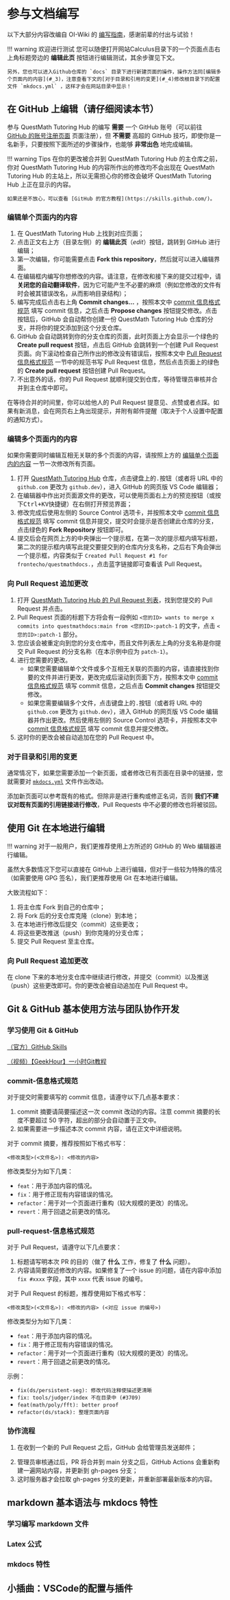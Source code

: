 # 参与文档编写

以下大部分内容改编自 OI-Wiki 的 [编写指南](https://oi-wiki.org/intro/htc/)，感谢前辈的付出与试验！

!!! warning 欢迎进行测试
    您可以随便打开网站Calculus目录下的一个页面点击右上角标题旁边的 **编辑此页** 按钮进行编辑测试，其余步骤见下文。

    另外，您也可以进入Github仓库的 `docs` 目录下进行新建页面的操作，操作方法同[编辑多个页面内的内容](#_3)，注意查看下文的[对于目录和引用的变更](#_4)修改根目录下的配置文件 `mkdocs.yml` ，这样才会在网站目录中显示！

## 在 GitHub 上编辑（请仔细阅读本节）

参与 QuestMath Tutoring Hub 的编写 **需要** 一个 GitHub 账号（可以前往 [GitHub 的账号注册页面](https://github.com/signup) 页面注册），但 **不需要** 高超的 GitHub 技巧，即使你是一名新手，只要按照下面所述的步骤操作，也能够 **非常出色** 地完成编辑。

!!! warning Tips
    在你的更改被合并到 QuestMath Tutoring Hub 的主仓库之前，你对 QuestMath Tutoring Hub 的内容所作出的修改均不会出现在 QuestMath Tutoring Hub 的主站上，所以无需担心你的修改会破坏 QuestMath Tutoring Hub 上正在显示的内容。
    
    如果还是不放心，可以查看 [GitHub 的官方教程](https://skills.github.com/)。

### 编辑单个页面内的内容

1.  在 QuestMath Tutoring Hub 上找到对应页面；
2.  点击正文右上方（目录左侧）的 **编辑此页**（<i class="md-icon">edit</i>）按钮，跳转到 GitHub 进行编辑；
3.  第一次编辑，你可能需要点击  **Fork this repository**，然后就可以进入编辑界面。
4.  在编辑框内编写你想修改的内容。请注意，在修改和接下来的提交过程中，请 **关闭您的自动翻译软件**，因为它可能产生不必要的麻烦（例如您修改的文件有时会被其错误改名，从而影响目录结构）；
5.  编写完成后点击右上角 **Commit changes...** ，按照本文中 [commit 信息格式规范](#commit-) 填写 commit 信息，之后点击 **Propose changes** 按钮提交修改。点击按钮后，GitHub 会自动帮你创建一份 QuestMath Tutoring Hub 仓库的分支，并将你的提交添加到这个分支仓库。
6.  GitHub 会自动跳转到你的分支仓库的页面，此时页面上方会显示一个绿色的 **Create pull request** 按钮，点击后 GitHub 会跳转到一个创建 Pull Request 页面。向下滚动检查自己所作出的修改没有错误后，按照本文中 [Pull Request 信息格式规范](#pull-request-) 一节中的规范书写 Pull Request 信息，然后点击页面上的绿色的 **Create pull request** 按钮创建 Pull Request。
7.  不出意外的话，你的 Pull Request 就顺利提交到仓库，等待管理员审核并合并到主仓库中即可。

在等待合并的时间里，你可以给他人的 Pull Request 提意见、点赞或者点踩。如果有新消息，会在网页右上角出现提示，并附有邮件提醒（取决于个人设置中配置的通知方式）。

### 编辑多个页面内的内容

如果你需要同时编辑互相无关联的多个页面的内容，请按照上方的 [编辑单个页面内的内容](#编辑单个页面内的内容) 一节一次修改所有页面。

1.  打开 [QuestMath Tutoring Hub](https://github.com/frontecho/questmathdocs) 仓库，点击键盘上的<kbd>.</kbd>按钮（或者将 URL 中的 `github.com` 更改为 `github.dev`），进入 GitHub 的网页版 VS Code 编辑器；
2.  在编辑器中作出对页面源文件的更改，可以使用页面右上方的预览按钮（或按下<kbd>Ctrl+K</kbd><kbd>V</kbd>快捷键）在右侧打开预览界面；
3.  修改完成后使用左侧的 Source Control 选项卡，并按照本文中 [commit 信息格式规范](#commit-) 填写 commit 信息并提交，提交时会提示是否创建此仓库的分支，点击绿色的 **Fork Repository** 按钮即可。
4.  提交后会在网页上方的中央弹出一个提示框，在第一次的提示框内填写标题，第二次的提示框内填写此提交要提交到的仓库内分支名称，之后右下角会弹出一个提示框，内容类似于 `Created Pull Request #1 for frontecho/questmathdocs.`，点击蓝字链接即可查看该 Pull Request。

### 向 Pull Request 追加更改

1.  打开 [QuestMath Tutoring Hub 的 Pull Request 列表](https://github.com/frontecho/questmathdocs/pulls)，找到您提交的 Pull Request 并点击。
2.  Pull Request 页面的标题下方将会有一段例如 `<您的ID> wants to merge x commits into questmathdocs:main from <您的ID>:patch-1` 的文字，点击 `<您的ID>:patch-1` 部分。
3.  您应该会被重定向到您的分支仓库中，而且文件列表左上角的分支名称是你提交 Pull Request 的分支名称（在本示例中应为 `patch-1`）。
4.  进行您需要的更改。
    -   如果您需要编辑单个文件或多个互相无关联的页面的内容，请直接找到你要的文件并进行更改，更改完成后滚动到页面下方，按照本文中 [commit 信息格式规范](#commit-) 填写 commit 信息，之后点击 **Commit changes** 按钮提交修改。
    -   如果您需要编辑多个文件，点击键盘上的<kbd>.</kbd>按钮（或者将 URL 中的 `github.com` 更改为 `github.dev`），进入 GitHub 的网页版 VS Code 编辑器并作出更改。然后使用左侧的 Source Control 选项卡，并按照本文中 [commit 信息格式规范](#commit-) 填写 commit 信息并提交修改。
5.  这时你的更改会被自动追加在您的 Pull Request 中。

### 对于目录和引用的变更

通常情况下，如果您需要添加一个新页面，或者修改已有页面在目录中的链接，您就需要对 [`mkdocs.yml`](https://github.com/frontecho/questmathdocs/blob/main/mkdocs.yml) 文件作出改动。

添加新页面可以参考既有的格式。但除非是进行重构或修正名词，否则 **我们不建议对既有页面的引用链接进行修改**，Pull Requests 中不必要的修改也将被驳回。

## 使用 Git 在本地进行编辑
!!! warning
    对于一般用户，我们更推荐使用上方所述的 GitHub 的 Web 编辑器进行编辑。

虽然大多数情况下您可以直接在 GitHub 上进行编辑，但对于一些较为特殊的情况（如需要使用 GPG 签名），我们更推荐使用 Git 在本地进行编辑。

大致流程如下：

1.  将主仓库 Fork 到自己的仓库中；
2.  将 Fork 后的分支仓库克隆（clone）到本地；
3.  在本地进行修改后提交（commit）这些更改；
4.  将这些更改推送（push）到你克隆的分支仓库；
5.  提交 Pull Request 至主仓库。

### 向 Pull Request 追加更改

在 clone 下来的本地分支仓库中继续进行修改，并提交（commit）以及推送（push）这些更改即可。你的更改会被自动追加在 Pull Request 中。


## Git & GitHub 基本使用方法与团队协作开发

### 学习使用 Git & GitHub

[（官方）GitHub Skills](https://skills.github.com/)

[（视频）【GeekHour】一小时Git教程](https://www.bilibili.com/video/BV1HM411377j/)

### commit-信息格式规范

对于提交时需要填写的 commit 信息，请遵守以下几点基本要求：

1.  commit 摘要请简要描述这一次 commit 改动的内容。注意 commit 摘要的长度不要超过 50 字符，超出的部分会自动置于正文中。
2.  如果需要进一步描述本次 commit 内容，请在正文中详细说明。

对于 commit 摘要，推荐按照如下格式书写：

```text
<修改类型>(<文件名>): <修改的内容>
```

修改类型分为如下几类：

-   `feat`：用于添加内容的情况。
-   `fix`：用于修正现有内容错误的情况。
-   `refactor`：用于对一个页面进行重构（较大规模的更改）的情况。
-   `revert`：用于回退之前更改的情况。

### pull-request-信息格式规范

对于 Pull Request，请遵守以下几点要求：

1.  标题请写明本次 PR 的目的（做了 **什么** 工作，修复了 **什么** 问题）。
2.  内容请简要叙述修改的内容。如果修复了一个 issue 的问题，请在内容中添加 `fix #xxxx` 字段，其中 `xxxx` 代表 issue 的编号。

对于 Pull Request 的标题，推荐使用如下格式书写：

```plain
<修改类型>(<文件名>): <修改的内容> (<对应 issue 的编号>)
```

修改类型分为如下几类：

-   `feat`：用于添加内容的情况。
-   `fix`：用于修正现有内容错误的情况。
-   `refactor`：用于对一个页面进行重构（较大规模的更改）的情况。
-   `revert`：用于回退之前更改的情况。

示例：

-   `fix(ds/persistent-seg): 修改代码注释使描述更清晰`
-   `fix: tools/judger/index 不在目录中 (#3709)`
-   `feat(math/poly/fft): better proof`
-   `refactor(ds/stack): 整理页面内容`

### 协作流程

1.  在收到一个新的 Pull Request 之后，GitHub 会给管理员发送邮件；
<!--
2.  与此同时，在 [GitHub Actions](https://github.com/frontecho/questmathdocs/actions) 上会运行测试，它会把进度同步在 PR 页面的下方。GitHub Actions 主要用来确认 PR 中内容的修改不会影响到网站构建的进程；Netlify 用来把 PR 中的更新构建出来，方便 reviewer 审核（在测试完成后点击 Details 可以了解更多）；
3.  reviewer 可能会发现问题，并提出 `review` 或 `suggested changes`（建议更改，显示为灰色图标）/`requested changes`（强制更改，显示为红色图标，只会在 reviewer 拥有 repo 写权限时出现）。一般来说，reviewer 也会附上建议和需要进行的更改，在这时，您将会需要继续向 Pull Request 追加其他更改。更改的方法可以参考 `在 GitHub 上编辑` 或者 `使用 Git 在本地进行编辑` 部分的 `向 Pull Request 追加更改` 部分。
4.  在足够多 reviewer 投票通过一个 PR 之后，这个 PR 才可以合并到 main 分支中；
-->
2.  管理员审核通过后，PR 将合并到 main 分支之后，GitHub Actions 会重新构建一遍网站内容，并更新到 gh-pages 分支；
3.  这时服务器才会拉取 gh-pages 分支的更新，并重新部署最新版本的内容。

## markdown 基本语法与 mkdocs 特性
### 学习编写 markdown 文件
### Latex 公式
### mkdocs 特性

## 小插曲：VSCode的配置与插件
